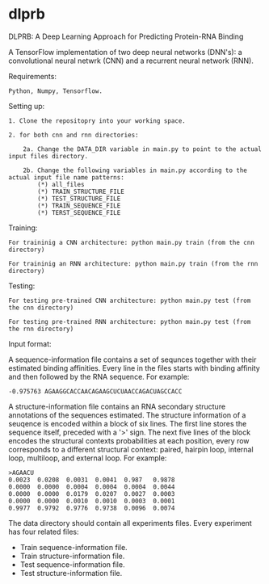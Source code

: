 # dlprb
DLPRB: A Deep Learning Approach for Predicting Protein-RNA Binding

A TensorFlow implementation of two deep neural networks (DNN's): a convolutional neural netwrk (CNN) and a recurrent neural network (RNN).

Requirements:

	Python, Numpy, Tensorflow.

Setting up:

	1. Clone the repositopry into your working space.

	2. for both cnn and rnn directories:

		2a. Change the DATA_DIR variable in main.py to point to the actual input files directory.

		2b. Change the following variables in main.py according to the actual input file name patterns: 
			(*) all_files
			(*) TRAIN_STRUCTURE_FILE
			(*) TEST_STRUCTURE_FILE
			(*) TRAIN_SEQUENCE_FILE
			(*) TERST_SEQUENCE_FILE

Training:

	For traininig a CNN architecture: python main.py train (from the cnn directory)

	For traininig an RNN architecture: python main.py train (from the rnn directory)

Testing:

	For testing pre-trained CNN architecture: python main.py test (from the cnn directory)

	For testing pre-trained RNN architecture: python main.py test (from the rnn directory)

Input format:

A sequence-information file contains a set of sequnces together with their estimated binding affinities. Every line in the files starts with binding affinity and then followed by the RNA sequence. For example:

	-0.975763 AGAAGGCACCAACAGAAGCUCUAACCAGACUAGCCACC

A structure-information file contains an RNA secondary structure annotations of the sequences estimated. The structure information of a seuqence is encoded within a block of six lines. 
The first line stores the sequence itself, preceded with a '>' sign.
The next five lines of the block encodes the structural contexts probabilities at each position, every row corresponds to a different structural context: paired, hairpin loop, internal loop, multiloop, and external loop. For example:

	>AGAACU
	0.0023	0.0208	0.0031	0.0041	0.987	0.9878
	0.0000	0.0000	0.0004	0.0004	0.0004	0.0044
	0.0000	0.0000	0.0179	0.0207	0.0027	0.0003
	0.0000	0.0000	0.0010	0.0010	0.0003	0.0001
	0.9977	0.9792	0.9776	0.9738	0.0096	0.0074

The data directory should contain all experiments files. Every experiment has four related files: 
- Train sequence-information file.
- Train structure-information file.
- Test sequence-information file.
- Test structure-information file.

